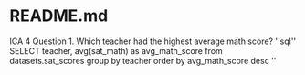 # README.md
ICA 4
Question 1. Which teacher had the highest average math score?
''sql''
SELECT teacher, avg(sat_math) as avg_math_score
from datasets.sat_scores 
group by teacher 
order by avg_math_score desc 
''
